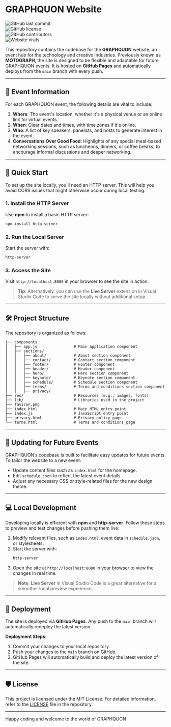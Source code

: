 # GRAPHQUON Website

![GitHub last commit](https://img.shields.io/github/last-commit/GRAPHQUON/graphquon.github.io)  
![GitHub license](https://img.shields.io/github/license/GRAPHQUON/graphquon.github.io)  
![GitHub contributors](https://img.shields.io/github/contributors/GRAPHQUON/graphquon.github.io)  
![Website visits](https://img.shields.io/badge/dynamic/json?color=blue&label=Visits&query=value&url=https://api.countapi.xyz/hit/GRAPHQUON/graphquon.github.io)

This repository contains the codebase for the **GRAPHQUON** website, an event hub for the technology and creative industries. Previously known as **MOTOGRAPH**, the site is designed to be flexible and adaptable for future GRAPHQUON events. It is hosted on **GitHub Pages** and automatically deploys from the `main` branch with every push.

---

## 📅 Event Information

For each GRAPHQUON event, the following details are vital to include:

1. **Where**: The event's location, whether it's a physical venue or an online link for virtual events.
2. **When**: Clear dates and times, with time zones if it's online.
3. **Who**: A list of key speakers, panelists, and hosts to generate interest in the event.
4. **Conversations Over Good Food**: Highlights of any special meal-based networking sessions, such as luncheons, dinners, or coffee breaks, to encourage informal discussions and deeper networking.

---

## 🚀 Quick Start

To set up the site locally, you'll need an HTTP server. This will help you avoid CORS issues that might otherwise occur during local testing.

### 1. Install the HTTP Server

Use **npm** to install a basic HTTP server:
```bash
npm install http-server
```

### 2. Run the Local Server

Start the server with:
```bash
http-server
```

### 3. Access the Site

Visit `http://localhost:8080` in your browser to see the site in action.

> **Tip**: Alternatively, you can use the **Live Server** extension in Visual Studio Code to serve the site locally without additional setup.

---

## 🛠️ Project Structure

The repository is organized as follows:

```
├── components
│   ├── app.js                # Main application component
│   ├── sections/
│   │   ├── about/            # About section component
│   │   ├── contact/          # Contact section component
│   │   ├── footer/           # Footer component
│   │   ├── header/           # Header component
│   │   ├── hero/             # Hero section component
│   │   ├── keynote/          # Keynote section component
│   │   ├── schedule/         # Schedule section component
│   │   ├── terms/            # Terms and conditions section component
│   │   ├── privacy/
├── res/                      # Resources (e.g., images, fonts)
├── lib/                      # Libraries used in the project
├── favicon.png
├── index.html                # Main HTML entry point
├── index.js                  # JavaScript entry point
├── privacy.html              # Privacy policy page
└── terms.html                # Terms and conditions page
```

---

## 🔄 Updating for Future Events

GRAPHQUON’s codebase is built to facilitate easy updates for future events. To tailor the website to a new event:

- Update content files such as `index.html` for the homepage.
- Edit `schedule.json` to reflect the latest event details.
- Adjust any necessary CSS or style-related files for the new design theme.

---

## 💻 Local Development

Developing locally is efficient with **npm** and **http-server**. Follow these steps to preview and test changes before pushing them live:

1. Modify relevant files, such as `index.html`, event data in `schedule.json`, or stylesheets.
2. Start the server with:
   ```bash
   http-server
   ```
3. Open the site at `http://localhost:8080` in your browser to view the changes in real time.

> **Note**: **Live Server** in Visual Studio Code is a great alternative for a smoother local preview experience.

---

## 🚢 Deployment

The site is deployed via **GitHub Pages**. Any push to the `main` branch will automatically redeploy the latest version.

**Deployment Steps:**

1. Commit your changes to your local repository.
2. Push your changes to the `main` branch on GitHub.
3. GitHub Pages will automatically build and deploy the latest version of the site.

---

## 🛡 License

This project is licensed under the MIT License. For detailed information, refer to the [LICENSE](LICENSE) file in the repository.

---

Happy coding and welcome to the world of GRAPHQUON